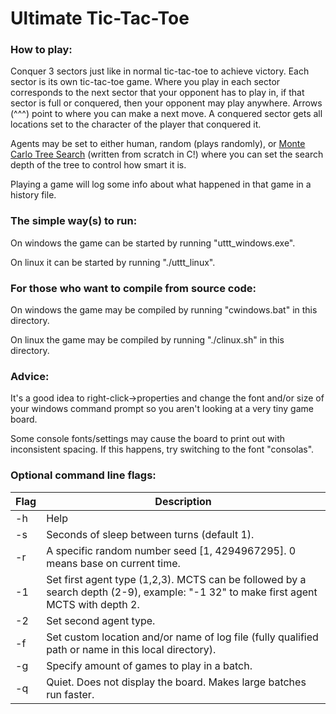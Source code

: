 # Ultimate Tic-Tac-Toe

### How to play:
Conquer 3 sectors just like in normal tic-tac-toe to achieve victory.
Each sector is its own tic-tac-toe game.
Where you play in each sector corresponds to the next sector that your opponent has to play in,
if that sector is full or conquered, then your opponent may play anywhere. Arrows (^^^) point to where you can make a next move. A conquered sector gets all locations set to the character of the player that conquered it.

Agents may be set to either human, random (plays randomly), or [Monte Carlo Tree Search](https://en.wikipedia.org/wiki/Monte_Carlo_tree_search) (written from scratch in C!) where you can set the search depth of the tree to control how smart it is.

Playing a game will log some info about what happened in that game in a history file.

### The simple way(s) to run:
On windows the game can be started by running "uttt_windows.exe".

On linux it can be started by running "./uttt_linux".

### For those who want to compile from source code:
On windows the game may be compiled by running "cwindows.bat" in this directory.

On linux the game may be compiled by running "./clinux.sh" in this directory.

### Advice:
It's a good idea to right-click->properties and change the font and/or size of your windows command prompt so you aren't looking at a very tiny game board.

Some console fonts/settings may cause the board to print out with inconsistent spacing. If this happens, try switching to the font "consolas".

### Optional command line flags:
| Flag | Description                                              |
|--------|----------------------------------------------------------|
| -h     | Help                                                     |
| -s     | Seconds of sleep between turns (default 1).              |
| -r     | A specific random number seed [1, 4294967295]. 0 means base on current time. |
| -1     | Set first agent type (1,2,3). MCTS can be followed by a search depth (2-9), example: "-1 32" to make first agent MCTS with depth 2. |
| -2     | Set second agent type.                                   |
| -f     | Set custom location and/or name of log file (fully qualified path or name in this local directory). |
| -g     | Specify amount of games to play in a batch.              |
| -q     | Quiet. Does not display the board. Makes large batches run faster. |
